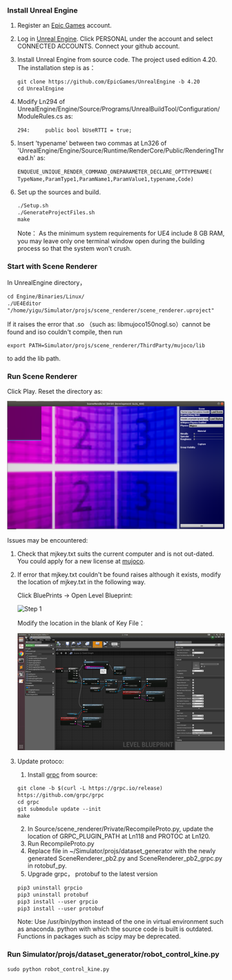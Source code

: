 ### Install Unreal Engine
1. Register an [Epic Games](www.epicgames.com) account.
2. Log in [Unreal Engine](www.unrealengine.com). Click PERSONAL under the account and select CONNECTED ACCOUNTS. Connect your github account.
3. Install Unreal Engine from source code. The project used edition 4.20. The installation step is as：
   ```
   git clone https://github.com/EpicGames/UnrealEngine -b 4.20
   cd UnrealEngine
   ```
4. Modify Ln294 of UnrealEngine/Engine/Source/Programs/UnrealBuildTool/Configuration/ModuleRules.cs as:

   `
   294:		public bool bUseRTTI = true;
   `
5. Insert 'typename' between two commas at Ln326 of 'UnrealEngine/Engine/Source/Runtime/RenderCore/Public/RenderingThread.h' as:

   `
   ENQUEUE_UNIQUE_RENDER_COMMAND_ONEPARAMETER_DECLARE_OPTTYPENAME(
   TypeName,ParamType1,ParamName1,ParamValue1,typename,Code)
   `
6. Set up the sources and build.
   ```
   ./Setup.sh
   ./GenerateProjectFiles.sh
   make
   ```
   Note： As the minimum system requirements for UE4 include 8 GB RAM, you may leave only one terminal window open during the building
   process so that the system won't crush.
 
 ### Start with Scene Renderer
 In UnrealEngine directory，
   ```
   cd Engine/Binaries/Linux/
   ./UE4Editor "/home/yigu/Simulator/projs/scene_renderer/scene_renderer.uproject"
   ```
 If it raises the error that .so （such as: libmujoco150nogl.so）cannot be found and iso couldn't compile, then run 
 ```
 export PATH=Simulator/projs/scene_renderer/ThirdParty/mujoco/lib
 ```
 to add the lib path.
 
 ### Run Scene Renderer
 Click Play. Reset the directory as: 
 
 ![Step 3](Step3.png)
 
 Issues may be encountered:
 1. Check that mjkey.txt suits the current computer and is not out-dated. You could apply for a new license at [mujoco](https://www.roboti.us/license.html).
 2. If error that mjkey.txt couldn't be found raises although it exists, modify the location of mjkey.txt in the following way.
 
    Click BluePrints -> Open Level Blueprint:
    
    ![Step 1](https://github.com/renxinyang/Flexiv_Intern/blob/master/Step1.png)
    
    Modify the location in the blank of Key File：
    
    ![Step 2](Step2.png)
 3. Update protoco:
     1.  Install [grpc](https://github.com/grpc/grpc/blob/master/BUILDING.md) from source:
     ```
     git clone -b $(curl -L https://grpc.io/release) https://github.com/grpc/grpc
     cd grpc
     git submodule update --init
     make
     ```
     2. In Source/scene_renderer/Private/RecompileProto.py, update the location of GRPC_PLUGIN_PATH at Ln118 and PROTOC at Ln120.
     3. Run RecompileProto.py 
     4. Replace file in ~/Simulator/projs/dataset_generator with the newly generated SceneRenderer_pb2.py and SceneRenderer_pb2_grpc.py in rotobuf_py.
     5. Upgrade grpc， protobuf to the latest version
     ```
     pip3 uninstall grpcio
    pip3 uninstall protobuf
    pip3 install --user grpcio
    pip3 install --user protobuf
    ```
    Note:
    Use /usr/bin/python instead of the one in virtual environment such as anaconda.
    python with which the source code is built is outdated. Functions in packages such as scipy may be deprecated.
### Run Simulator/projs/dataset_generator/robot_control_kine.py
```
sudo python robot_control_kine.py
```
